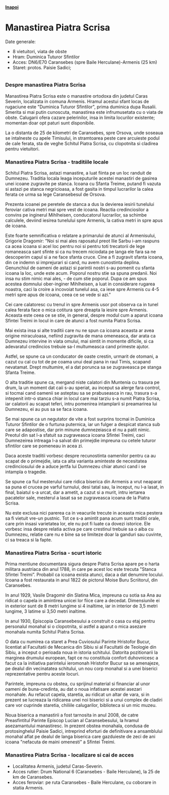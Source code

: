 <h4 class="right"><a href="/banat">Inapoi</a></h4>

# Manastirea Piatra Scrisa

Date generale:

* 8 vietuitori, viata de obste
* Hram: Duminica Tuturor Sfintilor
* Acces: DN6/E70 Caransebes (spre Baile Herculane)-Armenis (25 km)
* Staret: protos. Paisie Sadici;

<figure class="center"><img src="/images/piatrascrisa.jpg" alt=""></figure>

### Despre manastirea Piatra Scrisa

Manastirea Piatra Scrisa este o manastire ortodoxa din judetul Caras Severin, localizata in comuna Armenis. Hramul acestui sfant locas de rugaciune este "Duminica Tuturor Sfintilor", prima duminica dupa Rusalii. Smerita si mai putin cunoscuta, manastirea este infrumusetata cu o viata de obste. Calugarii ofera cazare pelerinilor, insa in limita locurilor existente; momentan doar opt paturi sunt disponibile.

La o distanta de 25 de kilometri de Caransebes, spre Orsova, unde soseaua se intalneste cu apele Timisului, in stramtoarea peste care arcuieste podul de cale ferata, sta de veghe Schitul Piatra Scrisa, cu clopotnita si cladirea pentru vietuitori.
 
### Manastirea Piatra Scrisa - traditiile locale

Schitul Piatra Scrisa, astazi manastire, a luat fiinta pe un loc randuit de Dumnezeu. Traditia locala leaga inceputurile acestei manastiri de gasirea unei icoane zugravite pe stanca. Icoana cu Sfanta Treime, putand fi vazuta si astazi pe stanca negricioasa, a fost gasita in timpul lucrarilor la calea ferata ce urma sa lege Caransebesul de Orsova.

Prezenta icoanei pe peretele de stanca a dus la devierea iesirii tunelului feroviar cativa metri mai spre vest de icoana. Reactia credinciosilor a convins pe inginerul Mihlheisen, conducatorul lucrarilor, sa schimbe calculele, deviind iesirea tunelului spre Armenis, la cativa metri in spre apus de icoana.
 
Este foarte semnificativa o relatare a primarului de atunci al Armenisului, Grigorie Dragomir: "Noi si mai ales raposatul preot Ilie Sarbu i-am raspuns ca acea icoana si acel loc pentru noi si pentru toti trecatorii de lege romaneasca sant sfinte si ca nu trecem niciodata pe langa ele fara sa ne descoperim capul si a ne face sfanta cruce. Cine a fi zugravit sfanta icoana, din ce indemn si imprejurari si cand, nu avem cunostinta deplina. Genunchiul de oameni de astazi si parintii nostri s-au pomenit cu sfanta icoana la loc, unde este acum. Poporul nostru stie sa spuna predanii. Noi insa nu stim nimic mai ales, - de cum stie poporul. Dupa ce am spus acestea domnului ober-inginer Mihlheisen, a luat in considerare rugarea noastra, caci la croire a incovoiat tunelul asa, ca iese spre Armenis cu 4-5 metri spre apus de icoana, ceea ce se vede si azi."
 
Cei care calatoresc cu trenul in spre Armenis usor pot observa ca in tunel calea ferata face o mica cotitura spre dreapta la iesire spre Armenis. Aceasta este ceea ce se stie, in general, despre modul cum a aparut icoana Sfintei Treimi in locul in care de atunci a fost numita Piatra Scrisa.

Mai exista insa si alte traditii care nu ne spun ca icoana aceasta ar avea origine miraculoasa, nefiind zugravita de mana omeneasca, dar arata ca Dumnezeu intervine in viata omului, mai simtit in momente dificile, si ca adevaratul credincios trebuie sa-l multumeasca cand primeste ajutor.
            
Astfel, se spune ca un conducator de oaste crestin, urmarit de otomani, a cazut cu cal cu tot de pe coama unui deal pana in raul Timis, scapand nevatamat. Drept multumire, el a dat porunca sa se zugraveasca pe stanga Sfanta Treime.

O alta traditie spune ca, mergand niste calatori din Muntenia cu trasura pe drum, la un moment dat caii s-au speriat, au inceput sa alerge fara control, si tocmai cand oamenii se asteptau sa se prabuseasca in rau, trasura s-a intepenit intr-o stanca chiar in locul care mai tarziu s-a numit Piatra Scrisa, iar calatorii au scapat teferi, intru pomenirea intamplarii si preamarirea lui Dumnezeu, ei au pus sa se faca icoana.
 
Se mai spune ca un negutator de vite a fost surprins tocmai in Duminica Tuturor Sfintilor de o furtuna puternica, iar un fulger a despicat stanca sub care se adapostise, dar prin minune dumnezeiasca el nu a patit nimic. Preotul din sat l-a sfatuit sa zugraveasca icoana Sfintei Treimi, caci Dumnezeirea intreaga l-a salvat din primejdie impreuna cu cetele tuturor sfintilor care se pomeneau in acea zi.

Daca aceste traditii vorbesc despre recunostinta oamenilor pentru ca au scapat de o primejdie, iata ca alta varianta aminteste de necesitatea credinciosului de a aduce jertfa lui Dumnezeu chiar atunci cand i se intampla o tragedie.
 
Se spune ca fiul mesterului care ridica biserica din Armenis a vrut neaparat sa puna el crucea pe varful turnului, desi tatal sau, la inceput, nu l-a lasat, in final, baiatul s-a urcat, dar a ametit, a cazut si a murit, intru iertarea pacatelor sale, mesterul a lasat sa se zugraveasca icoana de la Piatra Scrisa.

Nu este exclusa nici parerea ca in veacurile trecute in aceasta mica pestera sa fi vietuit vre-un pustnic. Tot ce s-a amintit pana acum sunt traditii orale, care prin insasi varietatea lor, ele nu pot fi luate ca dovezi istorice. Ele vorbesc insa despre relatia activa pe care crestinul trebuie sa o aiba cu Dumnezeu, relatie care nu e bine sa se limiteze doar la ganduri sau cuvinte, ci sa treaca si la fapte.

### Manastirea Piatra Scrisa - scurt istoric

Prima mentiune documentara sigura despre Piatra Scrisa apare pe o harta militara austriaca din anul 1788, in care pe acest loc este trecuta "Stanca Sfintei Treimi”. Probabil ca icoana exista atunci, daca a dat denumire locului. Icoana a fost restaurata in anul 1822 de pictorul Moise Buru Scriitorul, din Caransebes.
 
In anul 1929, Vasile Dragomir din Slatina Mica, impreuna cu sotia sa Ana au ridicat o capela in amintirea unicei lor fiice care a decedat. Dimensiunile ei in exterior sunt de 8 metri lungime si 4 inaltime, iar in interior de 3,5 metri lungime, 3 latime si 3,50 metri inaltime.

In anul 1930, Episcopia Caransebesului a construit o casa cu etaj pentru personalul monahal si o clopotnita, si astfel a aparut o mica asezare monahala numita Schitul Piatra Scrisa.
 
O data cu numirea ca staret a Prea Cuviosului Parinte Hristofor Bucur, licentiat al Facultatii de Mecanica din Sibiu si al Facultatii de Teologie din Sibiu, a inceput o perioada noua in istoria schitului. Datorita pozitionarii la marginea drumului european, fapt ce nu constituia confort duhovnicesc a facut ca la initiativa parintelui ieromonah Hristofor Bucur sa se amenajeze, pe dealul din vecinatatea schitului, un nou corp monahal si a unei biserici reprezentative pentru aceste locuri.

Parintele, impreuna cu obstea, cu sprijinul material si financiar al unor oameni de buna-credinta, au dat o noua infatisare acestei asezari monahale. Au refacut capela, staretia, au ridicat un altar de vara, si in prezent se lucreaza la ridicarea unei noi biserici si a unui complex de cladiri care vor cuprinde staretia, chiliile calugarilor, biblioteca si un mic muzeu.
 
Noua biserica a manastirii a fost tarnosita in anul 2008, de catre Preasfintitul Parinte Episcop Lucian al Caransebesului, la hramul asezamantului manastiresc.
In prezent obstea monahala, condusa de protosinghelul Paisie Sadici, intreprind eforturi de definitivare a ansamblului monahal aflat pe dealul de langa biserica care gazduieste de zeci de ani icoana "nefacuta de maini omenesti” a Sfintei Treimi.

### Manastirea Piatra Scrisa - localizare si cai de acces

* Localitatea Armenis, judetul Caras-Severin.
* Acces rutier: Drum National 6 (Caransebes - Baile Herculane), la 25 de km de Caransebes.
* Acces feroviar: pe ruta Caransebes - Baile Herculane, cu coborare in statia Armenis.
 

